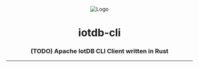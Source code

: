 <div align="center">

![Logo](http://iotdb.apache.org/img/logo.png)

<h1>iotdb-cli</h1>
<h3>(TODO) Apache IotDB CLI Client written in Rust</h3>

---
